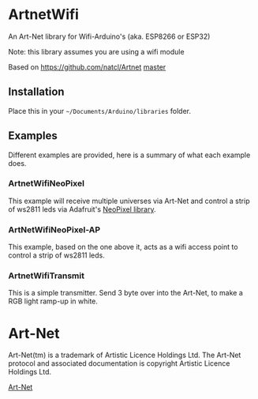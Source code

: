 # ArtnetWifi

An Art-Net library for Wifi-Arduino's (aka. ESP8266 or ESP32)

Note: this library assumes you are using a wifi module

Based on https://github.com/natcl/Artnet [master](https://github.com/natcl/Artnet/archive/master.zip)

## Installation

Place this in your `~/Documents/Arduino/libraries` folder.

## Examples

Different examples are provided, here is a summary of what each example does.

### ArtnetWifiNeoPixel

This example will receive multiple universes via Art-Net and control a strip of ws2811 leds via Adafruit's [NeoPixel library](https://github.com/adafruit/Adafruit_NeoPixel).

### ArtNetWifiNeoPixel-AP

This example, based on the one above it, acts as a wifi access point to control a strip of ws2811 leds.

### ArtnetWifiTransmit

This is a simple transmitter. Send 3 byte over into the Art-Net, to make a RGB light ramp-up in white.

# Art-Net

Art-Net(tm) is a trademark of Artistic Licence Holdings Ltd. The Art-Net protocol and associated documentation is copyright Artistic Licence Holdings Ltd.

[Art-Net](http://www.artisticlicence.com/WebSiteMaster/User%20Guides/art-net.pdf)
